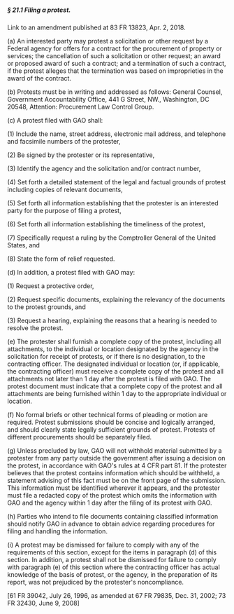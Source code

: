 ##### § 21.1 Filing a protest. #####

Link to an amendment published at 83 FR 13823, Apr. 2, 2018.

(a) An interested party may protest a solicitation or other request by a Federal agency for offers for a contract for the procurement of property or services; the cancellation of such a solicitation or other request; an award or proposed award of such a contract; and a termination of such a contract, if the protest alleges that the termination was based on improprieties in the award of the contract.

(b) Protests must be in writing and addressed as follows: General Counsel, Government Accountability Office, 441 G Street, NW., Washington, DC 20548, Attention: Procurement Law Control Group.

(c) A protest filed with GAO shall:

(1) Include the name, street address, electronic mail address, and telephone and facsimile numbers of the protester,

(2) Be signed by the protester or its representative,

(3) Identify the agency and the solicitation and/or contract number,

(4) Set forth a detailed statement of the legal and factual grounds of protest including copies of relevant documents,

(5) Set forth all information establishing that the protester is an interested party for the purpose of filing a protest,

(6) Set forth all information establishing the timeliness of the protest,

(7) Specifically request a ruling by the Comptroller General of the United States, and

(8) State the form of relief requested.

(d) In addition, a protest filed with GAO may:

(1) Request a protective order,

(2) Request specific documents, explaining the relevancy of the documents to the protest grounds, and

(3) Request a hearing, explaining the reasons that a hearing is needed to resolve the protest.

(e) The protester shall furnish a complete copy of the protest, including all attachments, to the individual or location designated by the agency in the solicitation for receipt of protests, or if there is no designation, to the contracting officer. The designated individual or location (or, if applicable, the contracting officer) must receive a complete copy of the protest and all attachments not later than 1 day after the protest is filed with GAO. The protest document must indicate that a complete copy of the protest and all attachments are being furnished within 1 day to the appropriate individual or location.

(f) No formal briefs or other technical forms of pleading or motion are required. Protest submissions should be concise and logically arranged, and should clearly state legally sufficient grounds of protest. Protests of different procurements should be separately filed.

(g) Unless precluded by law, GAO will not withhold material submitted by a protester from any party outside the government after issuing a decision on the protest, in accordance with GAO's rules at 4 CFR part 81. If the protester believes that the protest contains information which should be withheld, a statement advising of this fact must be on the front page of the submission. This information must be identified wherever it appears, and the protester must file a redacted copy of the protest which omits the information with GAO and the agency within 1 day after the filing of its protest with GAO.

(h) Parties who intend to file documents containing classified information should notify GAO in advance to obtain advice regarding procedures for filing and handling the information.

(i) A protest may be dismissed for failure to comply with any of the requirements of this section, except for the items in paragraph (d) of this section. In addition, a protest shall not be dismissed for failure to comply with paragraph (e) of this section where the contracting officer has actual knowledge of the basis of protest, or the agency, in the preparation of its report, was not prejudiced by the protester's noncompliance.

[61 FR 39042, July 26, 1996, as amended at 67 FR 79835, Dec. 31, 2002; 73 FR 32430, June 9, 2008]